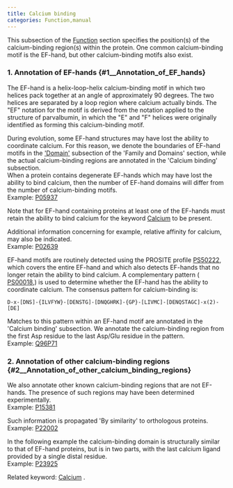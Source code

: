 ```yaml
---
title: Calcium binding
categories: Function,manual
---
```


This subsection of the [Function](http://www.uniprot.org/help/function%5Fsection) section specifies the position(s) of the calcium-binding region(s) within the protein. One common calcium-binding motif is the EF-hand, but other calcium-binding motifs also exist.

### 1. Annotation of EF-hands {\#1\_\_Annotation\_of\_EF\_hands}

The EF-hand is a helix-loop-helix calcium-binding motif in which two helices pack together at an angle of approximately 90 degrees. The two helices are separated by a loop region where calcium actually binds. The "EF" notation for the motif is derived from the notation applied to the structure of parvalbumin, in which the "E" and "F" helices were originally identified as forming this calcium-binding motif.

During evolution, some EF-hand structures may have lost the ability to coordinate calcium. For this reason, we denote the boundaries of EF-hand motifs in the ['Domain'](https://www.uniprot.org/help/domain) subsection of the 'Family and Domains' section, while the actual calcium-binding regions are annotated in the 'Calcium binding' subsection.  
When a protein contains degenerate EF-hands which may have lost the ability to bind calcium, then the number of EF-hand domains will differ from the number of calcium-binding motifs.  
Example: [P05937](https://www.uniprot.org/uniprotkb/P05937#function)

Note that for EF-hand containing proteins at least one of the EF-hands must retain the ability to bind calcium for the keyword [Calcium](http://www.uniprot.org/keywords/106) to be present.

Additional information concerning for example, relative affinity for calcium, may also be indicated.  
Example: [P02639](https://www.uniprot.org/uniprotkb/P02639#function)

EF-hand motifs are routinely detected using the PROSITE profile [PS50222](http://prosite.expasy.org/PDOC00018), which covers the entire EF-hand and which also detects EF-hands that no longer retain the ability to bind calcium. A complementary pattern ( [PS00018](http://prosite.expasy.org/PDOC00018),) is used to determine whether the EF-hand has the ability to coordinate calcium. The consensus pattern for calcium-binding is:

    D-x-[DNS]-{ILVFYW}-[DENSTG]-[DNQGHRK]-{GP}-[LIVMC]-[DENQSTAGC]-x(2)-[DE]

Matches to this pattern within an EF-hand motif are annotated in the 'Calcium binding' subsection. We annotate the calcium-binding region from the first Asp residue to the last Asp/Glu residue in the pattern.  
Example: [Q96P71](https://www.uniprot.org/uniprotkb/Q96P71#function)

### 2. Annotation of other calcium-binding regions {\#2\_\_Annotation\_of\_other\_calcium\_binding\_regions}

We also annotate other known calcium-binding regions that are not EF-hands. The presence of such regions may have been determined experimentally.  
Example: [P15381](https://www.uniprot.org/uniprotkb/P15381#function)

Such information is propagated 'By similarity' to orthologous proteins.  
Example: [P22002](https://www.uniprot.org/uniprotkb/P22002#function)

In the following example the calcium-binding domain is structurally similar to that of EF-hand proteins, but is in two parts, with the last calcium ligand provided by a single distal residue.  
Example: [P23925](https://www.uniprot.org/uniprotkb/P23925#function)

Related keyword: [Calcium](http://www.uniprot.org/keywords/106) .
